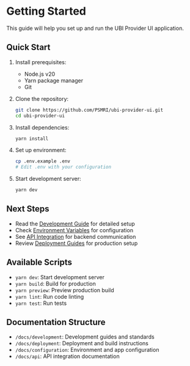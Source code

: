 # Getting Started

This guide will help you set up and run the UBI Provider UI application.

## Quick Start

1. Install prerequisites:
   - Node.js v20
   - Yarn package manager
   - Git

2. Clone the repository:
   ```bash
   git clone https://github.com/PSMRI/ubi-provider-ui.git
   cd ubi-provider-ui
   ```

3. Install dependencies:
   ```bash
   yarn install
   ```

4. Set up environment:
   ```bash
   cp .env.example .env
   # Edit .env with your configuration
   ```

5. Start development server:
   ```bash
   yarn dev
   ```

## Next Steps

- Read the [Development Guide](development/setup.md) for detailed setup
- Check [Environment Variables](configuration/environment-variables.md) for configuration
- See [API Integration](api/integration-guide.md) for backend communication
- Review [Deployment Guides](deployment/build-instructions.md) for production setup

## Available Scripts

- `yarn dev`: Start development server
- `yarn build`: Build for production
- `yarn preview`: Preview production build
- `yarn lint`: Run code linting
- `yarn test`: Run tests

## Documentation Structure

- `/docs/development`: Development guides and standards
- `/docs/deployment`: Deployment and build instructions
- `/docs/configuration`: Environment and app configuration
- `/docs/api`: API integration documentation